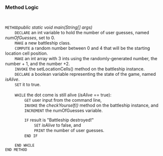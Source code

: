 ### Method Logic
<br>

`METHOD`_public static void main(String[] args)_  
&nbsp; &nbsp; &nbsp; &nbsp; 
`DECLARE` an int variable to hold the number of user guesses, named _numOfGuesses_, set to 0.  
&nbsp; &nbsp; &nbsp; &nbsp; 
`MAKE` a new battleship class.  
&nbsp; &nbsp; &nbsp; &nbsp; 
`COMPUTE` a random number between 0 and 4 that will be the starting location cell position.  
&nbsp; &nbsp; &nbsp; &nbsp; 
`MAKE` an int array with 3 ints using the randomly-generated number, the number + 1, and the number +2.  
&nbsp; &nbsp; &nbsp; &nbsp;
`INVOKE` the setLocationCells() method on the battleship instance.  
&nbsp; &nbsp; &nbsp; &nbsp;
`DECLARE`  a boolean variable representing the state of the game, named _isAlive_.  
&nbsp; &nbsp; &nbsp; &nbsp;
`SET` it to true.  
<br>
&nbsp; &nbsp; &nbsp; &nbsp;
`WHILE` the dot come is still alive (_isAlive_ == true):  
&nbsp; &nbsp; &nbsp; &nbsp; &nbsp; &nbsp; &nbsp; &nbsp;
`GET` user input from the command line,  
&nbsp; &nbsp; &nbsp; &nbsp; &nbsp; &nbsp; &nbsp; &nbsp;
`INVOKE` the _checkYourself()_ method on the battleship instance, and  
&nbsp; &nbsp; &nbsp; &nbsp; &nbsp; &nbsp; &nbsp; &nbsp;
`INCREMENT` the numOfGuesses variable. 
  
&nbsp; &nbsp; &nbsp; &nbsp; &nbsp; &nbsp; &nbsp; &nbsp;
`IF` result is "Battleship destroyed!"  
&nbsp; &nbsp; &nbsp; &nbsp; &nbsp; &nbsp; &nbsp; &nbsp; &nbsp; &nbsp; &nbsp; &nbsp;
`SET` _isAlive_ to false, and  
&nbsp; &nbsp; &nbsp; &nbsp; &nbsp; &nbsp; &nbsp; &nbsp; &nbsp; &nbsp; &nbsp; &nbsp;
`PRINT` the number of user guesses.  
&nbsp; &nbsp; &nbsp; &nbsp; &nbsp; &nbsp; &nbsp; &nbsp;
`END IF`
  
&nbsp; &nbsp; &nbsp; &nbsp;
`END WHILE`  
`END METHOD`



